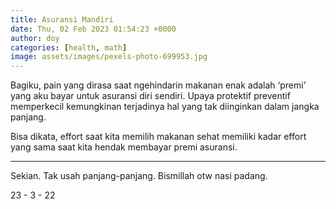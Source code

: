 ```yaml
---
title: Asuransi Mandiri
date: Thu, 02 Feb 2023 01:54:23 +0000
author: doy
categories: [health, math]
image: assets/images/pexels-photo-699953.jpg
---
```


Bagiku, pain yang dirasa saat ngehindarin makanan enak adalah ‘premi’ yang aku bayar untuk asuransi diri sendiri. Upaya protektif preventif memperkecil kemungkinan terjadinya hal yang tak diinginkan dalam jangka panjang.

Bisa dikata, effort saat kita memilih makanan sehat memiliki kadar effort yang sama saat kita hendak membayar premi asuransi.

***

Sekian. Tak usah panjang-panjang. Bismillah otw nasi padang.

23 - 3 - 22
